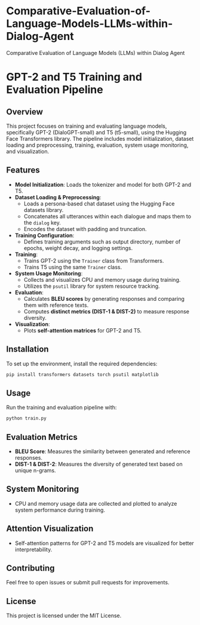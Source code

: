 # Comparative-Evaluation-of-Language-Models-LLMs-within-Dialog-Agent
Comparative Evaluation of Language Models (LLMs) within Dialog Agent

# GPT-2 and T5 Training and Evaluation Pipeline

## Overview
This project focuses on training and evaluating language models, specifically GPT-2 (DialoGPT-small) and T5 (t5-small), using the Hugging Face Transformers library. The pipeline includes model initialization, dataset loading and preprocessing, training, evaluation, system usage monitoring, and visualization.

## Features
- **Model Initialization**: Loads the tokenizer and model for both GPT-2 and T5.
- **Dataset Loading & Preprocessing**:
  - Loads a persona-based chat dataset using the Hugging Face datasets library.
  - Concatenates all utterances within each dialogue and maps them to the `dialog` key.
  - Encodes the dataset with padding and truncation.
- **Training Configuration**:
  - Defines training arguments such as output directory, number of epochs, weight decay, and logging settings.
- **Training**:
  - Trains GPT-2 using the `Trainer` class from Transformers.
  - Trains T5 using the same `Trainer` class.
- **System Usage Monitoring**:
  - Collects and visualizes CPU and memory usage during training.
  - Utilizes the `psutil` library for system resource tracking.
- **Evaluation**:
  - Calculates **BLEU scores** by generating responses and comparing them with reference texts.
  - Computes **distinct metrics (DIST-1 & DIST-2)** to measure response diversity.
- **Visualization**:
  - Plots **self-attention matrices** for GPT-2 and T5.

## Installation
To set up the environment, install the required dependencies:
```bash
pip install transformers datasets torch psutil matplotlib
```

## Usage
Run the training and evaluation pipeline with:
```bash
python train.py
```

## Evaluation Metrics
- **BLEU Score**: Measures the similarity between generated and reference responses.
- **DIST-1 & DIST-2**: Measures the diversity of generated text based on unique n-grams.

## System Monitoring
- CPU and memory usage data are collected and plotted to analyze system performance during training.

## Attention Visualization
- Self-attention patterns for GPT-2 and T5 models are visualized for better interpretability.

## Contributing
Feel free to open issues or submit pull requests for improvements.

## License
This project is licensed under the MIT License.


